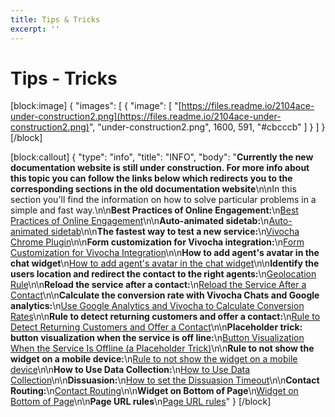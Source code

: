 ```yaml
---
title: Tips & Tricks
excerpt: ''
---
```


# Tips - Tricks

\[block:image\] { "images": \[ { "image": \[ "[https://files.readme.io/2104ace-under-construction2.png](https://files.readme.io/2104ace-under-construction2.png)", "under-construction2.png", 1600, 591, "\#cbcccb" \] } \] } \[/block\]

\[block:callout\] { "type": "info", "title": "INFO", "body": "**Currently the new documentation website is still under construction. For more info about this topic you can follow the links below which redirects you to the corresponding sections in the old documentation website**\n\nIn this section you'll find the information on how to solve particular problems in a simple and fast way.\n\n**Best Practices of Online Engagement:**\n[Best Practices of Online Engagement](https://vivocha.atlassian.net/wiki/display/VVCJ/Best+Practices+of+Online+Engagement)\n\n**Auto-animated sidetab:**\n[Auto-animated sidetab](http://docs.vivocha.com/display/VVCJ/Auto-animated+sidetab)\n\n**The fastest way to test a new service:**\n[Vivocha Chrome Plugin](https://vivocha.atlassian.net/wiki/display/VVCJ/Vivocha+Chrome+Plugin)\n\n**Form customization for Vivocha integration:**\n[Form Customization for Vivocha Integration](https://vivocha.atlassian.net/wiki/display/VVCJ/Form+Customization+for+Vivocha+Integration)\n\n**How to add agent's avatar in the chat widget**\n[How to add agent's avatar in the chat widget](https://vivocha.atlassian.net/wiki/display/VVCJ/How+to+add+agent's+avatar+in+the+chat+widget)\n\n**Identify the users location and redirect the contact to the right agents:**\n[Geolocation Rule](https://vivocha.atlassian.net/wiki/display/VVCJ/Geolocation+Rule)\n\n**Reload the service after a contact:**\n[Reload the Service After a Contact](https://vivocha.atlassian.net/wiki/display/VVCJ/Reload+the+Service+After+a+Contact)\n\n**Calculate the conversion rate with Vivocha Chats and Google analytics:**\n[Use Google Analytics and Vivocha to Calculate Conversion Rates](https://vivocha.atlassian.net/wiki/display/VVCJ/Use+Google+Analytics+and+Vivocha+to+Calculate+Conversion+Rates)\n\n**Rule to detect returning customers and offer a contact:**\n[Rule to Detect Returning Customers and Offer a Contact](https://vivocha.atlassian.net/wiki/display/VVCJ/Rule+to+Detect+Returning+Customers+and+Offer+a+Contact)\n\n**Placeholder trick: button visualization when the service is off line:**\n[Button Visualization When the Service Is Offline \(a Placeholder Trick\)](https://vivocha.atlassian.net/wiki/pages/viewpage.action?pageId=1048802)\n\n**Rule to not show the widget on a mobile device:**\n[Rule to not show the widget on a mobile device](https://vivocha.atlassian.net/wiki/display/VVCJ/Rule+to+not+show+the+widget+on+a+mobile+device)\n\n**How to Use Data Collection:**\n[How to Use Data Collection](https://vivocha.atlassian.net/wiki/display/VVCJ/How+to+Use+Data+Collection)\n\n**Dissuasion:**\n[How to set the Dissuasion Timeout](https://vivocha.atlassian.net/wiki/display/VVCJ/How+to+set+the+Dissuasion+Timeout)\n\n**Contact Routing:**\n[Contact Routing](https://vivocha.atlassian.net/wiki/display/VVCJ/Contact+Routing)\n\n**Widget on Bottom of Page**\n[Widget on Bottom of Page](https://vivocha.atlassian.net/wiki/display/VVCJ/Widget+on+Bottom+of+Page)\n\n**Page URL rules**\n[Page URL rules](https://vivocha.atlassian.net/wiki/display/VVCJ/Page+URL+rules)" } \[/block\]

